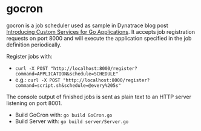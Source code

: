 # gocron

gocron is a job scheduler used as sample in Dynatrace blog post [Introducing Custom Services for Go Applications](https://www.google.com). It accepts job registration requests on port 8000 and will execute the application specified in the job definition periodically.

Register jobs with:
- `curl -X POST "http://localhost:8000/register?command=APPLICATION&schedule=SCHEDULE"`
- e.g.: `curl -X POST "http://localhost:8000/register?command=script.sh&schedule=@every%205s"`

The console output of finished jobs is sent as plain text to an HTTP server listening on port 8001.

- Build GoCron with: `go build GoCron.go`
- Build Server with: `go build server/Server.go`

